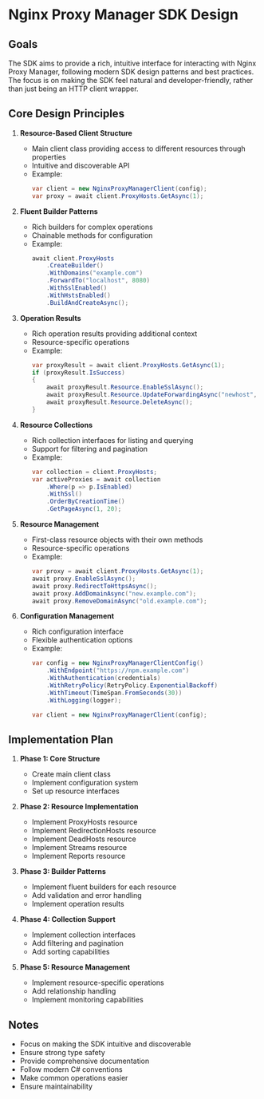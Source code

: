 # Nginx Proxy Manager SDK Design

## Goals

The SDK aims to provide a rich, intuitive interface for interacting with Nginx Proxy Manager, following modern SDK design patterns and best practices. The focus is on making the SDK feel natural and developer-friendly, rather than just being an HTTP client wrapper.

## Core Design Principles

1. **Resource-Based Client Structure**
   - Main client class providing access to different resources through properties
   - Intuitive and discoverable API
   - Example:
     ```csharp
     var client = new NginxProxyManagerClient(config);
     var proxy = await client.ProxyHosts.GetAsync(1);
     ```

2. **Fluent Builder Patterns**
   - Rich builders for complex operations
   - Chainable methods for configuration
   - Example:
     ```csharp
     await client.ProxyHosts
         .CreateBuilder()
         .WithDomains("example.com")
         .ForwardTo("localhost", 8080)
         .WithSslEnabled()
         .WithHstsEnabled()
         .BuildAndCreateAsync();
     ```

3. **Operation Results**
   - Rich operation results providing additional context
   - Resource-specific operations
   - Example:
     ```csharp
     var proxyResult = await client.ProxyHosts.GetAsync(1);
     if (proxyResult.IsSuccess)
     {
         await proxyResult.Resource.EnableSslAsync();
         await proxyResult.Resource.UpdateForwardingAsync("newhost", 8081);
         await proxyResult.Resource.DeleteAsync();
     }
     ```

4. **Resource Collections**
   - Rich collection interfaces for listing and querying
   - Support for filtering and pagination
   - Example:
     ```csharp
     var collection = client.ProxyHosts;
     var activeProxies = await collection
         .Where(p => p.IsEnabled)
         .WithSsl()
         .OrderByCreationTime()
         .GetPageAsync(1, 20);
     ```

5. **Resource Management**
   - First-class resource objects with their own methods
   - Resource-specific operations
   - Example:
     ```csharp
     var proxy = await client.ProxyHosts.GetAsync(1);
     await proxy.EnableSslAsync();
     await proxy.RedirectToHttpsAsync();
     await proxy.AddDomainAsync("new.example.com");
     await proxy.RemoveDomainAsync("old.example.com");
     ```

8. **Configuration Management**
   - Rich configuration interface
   - Flexible authentication options
   - Example:
     ```csharp
     var config = new NginxProxyManagerClientConfig()
         .WithEndpoint("https://npm.example.com")
         .WithAuthentication(credentials)
         .WithRetryPolicy(RetryPolicy.ExponentialBackoff)
         .WithTimeout(TimeSpan.FromSeconds(30))
         .WithLogging(logger);

     var client = new NginxProxyManagerClient(config);
     ```

## Implementation Plan

1. **Phase 1: Core Structure**
   - Create main client class
   - Implement configuration system
   - Set up resource interfaces

2. **Phase 2: Resource Implementation**
   - Implement ProxyHosts resource
   - Implement RedirectionHosts resource
   - Implement DeadHosts resource
   - Implement Streams resource
   - Implement Reports resource

3. **Phase 3: Builder Patterns**
   - Implement fluent builders for each resource
   - Add validation and error handling
   - Implement operation results

4. **Phase 4: Collection Support**
   - Implement collection interfaces
   - Add filtering and pagination
   - Add sorting capabilities

5. **Phase 5: Resource Management**
   - Implement resource-specific operations
   - Add relationship handling
   - Implement monitoring capabilities

## Notes

- Focus on making the SDK intuitive and discoverable
- Ensure strong type safety
- Provide comprehensive documentation
- Follow modern C# conventions
- Make common operations easier
- Ensure maintainability 
